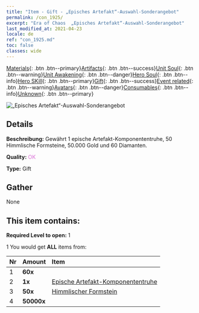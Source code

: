 ```yaml
---
title: "Item - Gift - „Episches Artefakt“-Auswahl-Sonderangebot"
permalink: /con_1925/
excerpt: "Era of Chaos  „Episches Artefakt“-Auswahl-Sonderangebot"
last_modified_at: 2021-04-23
locale: de
ref: "con_1925.md"
toc: false
classes: wide
---
```

 [Materials](/ItemsDE/){: .btn .btn--primary}[Artifacts](/ItemsDE/Artifacts/){: .btn .btn--success}[Unit Soul](/ItemsDE/UnitSoul/){: .btn .btn--warning}[Unit Awakening](/ItemsDE/UnitAwakening/){: .btn .btn--danger}[Hero Soul](/ItemsDE/HeroSoul/){: .btn .btn--info}[Hero SKill](/ItemsDE/HeroSkill/){: .btn .btn--primary}[Gift](/ItemsDE/Gift/){: .btn .btn--success}[Event related](/ItemsDE/Events/){: .btn .btn--warning}[Avatars](/ItemsDE/Avatars/){: .btn .btn--danger}[Consumables](/ItemsDE/Consumables/){: .btn .btn--info}[Unknown](/ItemsDE/Unknown/){: .btn .btn--primary}

 ![„Episches Artefakt“-Auswahl-Sonderangebot](/images/t/i_907457.png)

## Details
 **Beschreibung:** Gewährt 1 epische Artefakt-Komponententruhe, 50 Himmlische Formsteine, 50.000 Gold und 60 Diamanten.

 **Quality:** <span style="color: #DA70D6">OK</span>

 **Type:** Gift

## Gather

  None

## This item contains:

 **Required Level to open:** 1

 1 You would get **ALL** items  from:

  | Nr | Amount |     Item    |
  |:---|:-------|:------------|
  | 1 |  **60x** | <i class="fas fa-gem"/> |  | 
  | 2 |  **1x** | [Epische Artefakt-Komponententruhe](/ItemsDE/con_1926/) |  | 
  | 3 |  **50x** | [Himmlischer Formstein](/ItemsDE/art_188/) |  | 
  | 4 |  **50000x** | <i class="fas fa-coins"/> |  | 

